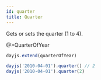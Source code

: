 ```yaml
---
id: quarter
title: Quarter
---
```

Gets or sets the quarter (1 to 4).

@>QuarterOfYear

```js
dayjs.extend(quarterOfYear)

dayjs('2010-04-01').quarter() // 2
dayjs('2010-04-01').quarter(2)
```
